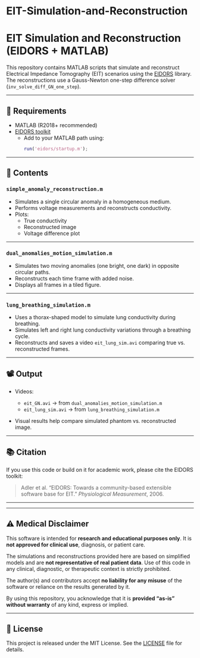 # EIT-Simulation-and-Reconstruction


# EIT Simulation and Reconstruction (EIDORS + MATLAB)

This repository contains MATLAB scripts that simulate and reconstruct Electrical Impedance Tomography (EIT) scenarios using the [EIDORS](http://eidors3d.sourceforge.net/) library. The reconstructions use a Gauss-Newton one-step difference solver (`inv_solve_diff_GN_one_step`).

---

## 🔧 Requirements

- MATLAB (R2018+ recommended)
- [EIDORS toolkit](http://eidors3d.sourceforge.net/)
  - Add to your MATLAB path using:  
    ```matlab
    run('eidors/startup.m');
    ```

---

## 📁 Contents

### `simple_anomaly_reconstruction.m`
- Simulates a single circular anomaly in a homogeneous medium.
- Performs voltage measurements and reconstructs conductivity.
- Plots:
  - True conductivity
  - Reconstructed image
  - Voltage difference plot

---

### `dual_anomalies_motion_simulation.m`
- Simulates two moving anomalies (one bright, one dark) in opposite circular paths.
- Reconstructs each time frame with added noise.
- Displays all frames in a tiled figure.

---

### `lung_breathing_simulation.m`
- Uses a thorax-shaped model to simulate lung conductivity during breathing.
- Simulates left and right lung conductivity variations through a breathing cycle.
- Reconstructs and saves a video `eit_lung_sim.avi` comparing true vs. reconstructed frames.

---

## 📽 Output

- Videos:
  - `eit_GN.avi` → from `dual_anomalies_motion_simulation.m`
  - `eit_lung_sim.avi` → from `lung_breathing_simulation.m`

- Visual results help compare simulated phantom vs. reconstructed image.

---

## 📚 Citation

If you use this code or build on it for academic work, please cite the EIDORS toolkit:

> Adler et al. “EIDORS: Towards a community-based extensible software base for EIT.” _Physiological Measurement_, 2006.

---


---

## ⚠️ Medical Disclaimer

This software is intended for **research and educational purposes only**. It is **not approved for clinical use**, diagnosis, or patient care.

The simulations and reconstructions provided here are based on simplified models and are **not representative of real patient data**. Use of this code in any clinical, diagnostic, or therapeutic context is strictly prohibited.

The author(s) and contributors accept **no liability for any misuse** of the software or reliance on the results generated by it.

By using this repository, you acknowledge that it is **provided “as-is” without warranty** of any kind, express or implied.

---




## 🧠 License

This project is released under the MIT License. See the [LICENSE](LICENSE) file for details.




